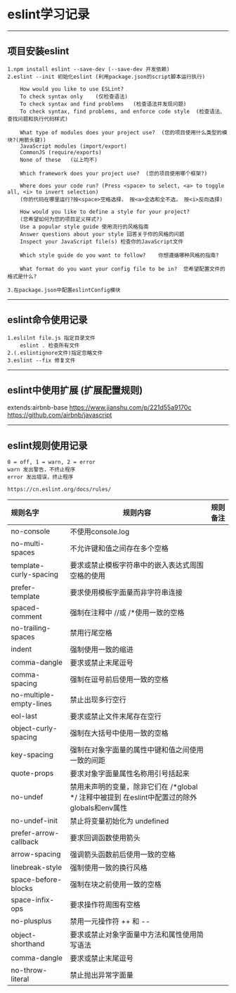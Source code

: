 # eslint学习记录

----
## 项目安装eslint
    1.npm install eslint --save-dev (--save-dev 开发依赖)
    2.eslint --init 初始化eslint (利用package.json的script脚本运行执行)

        How would you like to use ESLint?
        To check syntax only    (仅检查语法)
        To check syntax and find problems   (检查语法并发现问题)
        To check syntax, find problems, and enforce code style  (检查语法、查找问题和执行代码样式)

        What type of modules does your project use?  (您的项目使用什么类型的模块?(用箭头键))
        JavaScript modules (import/export)
        CommonJS (require/exports)
        None of these   (以上均不)

        Which framework does your project use?  (您的项目使用哪个框架?)

        Where does your code run? (Press <space> to select, <a> to toggle all, <i> to invert selection)
        (你的代码在哪里运行?按<space>空格选择， 按<a>全选和全不选， 按<i>反向选择)

        How would you like to define a style for your project? 
        (您希望如何为您的项目定义样式?)
        Use a popular style guide 使用流行的风格指南
        Answer questions about your style 回答关于你的风格的问题
        Inspect your JavaScript file(s) 检查你的JavaScript文件

        Which style guide do you want to follow?    你想遵循哪种风格的指南?

        What format do you want your config file to be in?  您希望配置文件的格式是什么?

    3.在package.json中配置eslintConfig模块

----
## eslint命令使用记录
    1.eslilnt file.js 指定目录文件 
        eslint . 检查所有文件
    2.(.eslintignore文件)指定忽略文件
    3.eslint --fix 修复文件

----
## eslint中使用扩展 (扩展配置规则)
  extends:airbnb-base 
  https://www.jianshu.com/p/221d55a9170c 
  https://github.com/airbnb/javascript

----
## eslint规则使用记录
    0 = off, 1 = warn, 2 = error
    warn 发出警告，不终止程序
    error 发出错误，终止程序

    https://cn.eslint.org/docs/rules/

| 规则名字 | 规则内容 | 规则备注 |
| :------| ------ | :------: |
| no-console | 不使用console.log |  |
| no-multi-spaces | 不允许键和值之间存在多个空格 |  |
| template-curly-spacing | 要求或禁止模板字符串中的嵌入表达式周围空格的使用 |  |
| prefer-template | 要求使用模板字面量而非字符串连接 | |
| spaced-comment | 强制在注释中 //或 /*使用一致的空格 | |
| no-trailing-spaces | 禁用行尾空格 | |
| indent | 强制使用一致的缩进 | |
|comma-dangle | 要求或禁止末尾逗号| |
|comma-spacing|强制在逗号前后使用一致的空格| |
|no-multiple-empty-lines|禁止出现多行空行| |
|eol-last | 要求或禁止文件末尾存在空行 | |
|object-curly-spacing | 强制在大括号中使用一致的空格 | |
|key-spacing    |   强制在对象字面量的属性中键和值之间使用一致的间距| |
|quote-props | 要求对象字面量属性名称用引号括起来|
|no-undef| 禁用未声明的变量，除非它们在 /*global */ 注释中被提到 在eslint中配置过的除外globals和env属性 |
|no-undef-init | 禁止将变量初始化为 undefined| |
|prefer-arrow-callback | 要求回调函数使用箭头 | |
|arrow-spacing | 强调箭头函数前后使用一致的空格| |
|linebreak-style | 强制使用一致的换行风格 | |
|space-before-blocks |强制在块之前使用一致的空格 | |
|space-infix-ops | 	要求操作符周围有空格  | |
|no-plusplus | 禁用一元操作符 ++ 和 -- | |
|object-shorthand | 要求或禁止对象字面量中方法和属性使用简写语法 | |
|comma-dangle | 要求或禁止末尾逗号 | |
|no-throw-literal | 禁止抛出异常字面量 | |

